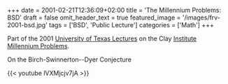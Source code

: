 +++
date = 2001-02-21T12:36:09+02:00
title = 'The Millennium Problems: BSD'
draft = false
omit_header_text = true
featured_image = '/images/frv-2001-bsd.jpg'
tags = ['BSD', 'Public Lecture']
categories = ['Math']
+++

Part of the 2001 [University of Texas Lectures](http://web.archive.org/web/20010204235100/http://www.ma.utexas.edu/millenium_site/mlectures.html)
on the Clay [Institute Millennium
Problems](https://www.claymath.org/millennium-problems/).

On the Birch-Swinnerton--Dyer Conjecture

{{< youtube lVXMjcjv7jA >}}

